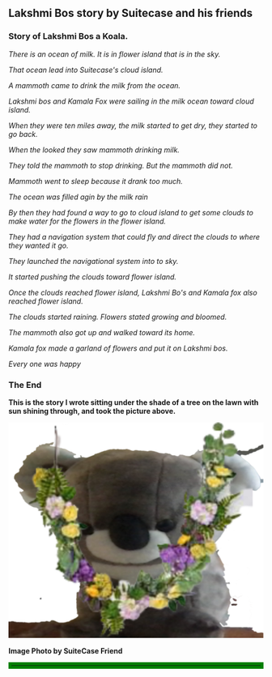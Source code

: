 <!--  -->

## Lakshmi Bos story by Suitecase and his friends

### Story of Lakshmi Bos a Koala.


_There is an ocean of milk. It is in flower island that is in the sky._

_That ocean lead into Suitecase's cloud island._

_A mammoth came to drink the milk from the ocean._

_Lakshmi bos and Kamala Fox were sailing in the milk ocean toward cloud island._

_When they were ten miles away, the milk started to get dry, they started to go back._

_When the looked they saw mammoth drinking milk._

_They told the mammoth to stop drinking. But the mammoth did not._


_Mammoth went to sleep because it drank too much._

_The ocean was filled agin by the milk rain_

_By then they had found a way to go to cloud island to get some clouds to make water for the flowers in the flower island._


_They had a navigation system that could fly and direct the clouds to where they wanted it go._

_They launched the navigational system into to sky._


_It started pushing the clouds toward flower island._

_Once the clouds reached flower island, Lakshmi Bo's and Kamala fox also reached flower island._

_The clouds started raining. Flowers stated growing and bloomed._

_The mammoth also got up and walked toward its home._


_Kamala fox made a garland of flowers and put it on Lakshmi bos._

_Every one was happy_

### The End

**This is the story I wrote sitting under the shade of a tree on the lawn with sun shining through, and took the picture above.**


![Garland](LashmiBosGarland.svg)

<b>Image Photo by SuiteCase Friend</b>
<hr style="border:6px solid green">
